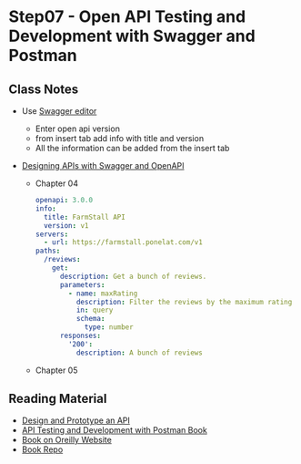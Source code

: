 # Step07 - Open API Testing and Development with Swagger and Postman

## Class Notes

- Use [Swagger editor](https://editor.swagger.io/)
  - Enter open api version
  - from insert tab add info with title and version
  - All the information can be added from the insert tab
- [Designing APIs with Swagger and OpenAPI](https://www.manning.com/books/designing-apis-with-swagger-and-openapi)

  - Chapter 04

    ```yml
    openapi: 3.0.0
    info:
      title: FarmStall API
      version: v1
    servers:
      - url: https://farmstall.ponelat.com/v1
    paths:
      /reviews:
        get:
          description: Get a bunch of reviews.
          parameters:
            - name: maxRating
              description: Filter the reviews by the maximum rating
              in: query
              schema:
                type: number
          responses:
            '200':
              description: A bunch of reviews
    ```

  - Chapter 05

## Reading Material

- [Design and Prototype an API](https://www.youtube.com/watch?v=r4kb3jOSsmk&ab_channel=Postman)
- [API Testing and Development with Postman Book](https://www.packtpub.com/product/api-testing-and-development-with-postman/9781800569201)
- [Book on Oreilly Website](https://www.oreilly.com/library/view/api-testing-and/9781800569201/)
- [Book Repo](https://github.com/PacktPublishing/API-Testing-and-Development-with-Postman)
